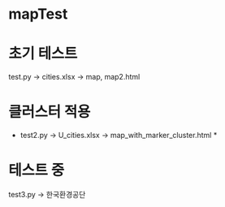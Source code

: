 # mapTest

# 초기 테스트
  test.py -> cities.xlsx -> map, map2.html

# 클러스터 적용
 * test2.py -> U_cities.xlsx -> map_with_marker_cluster.html *

# 테스트 중
  test3.py -> 한국환경공단
